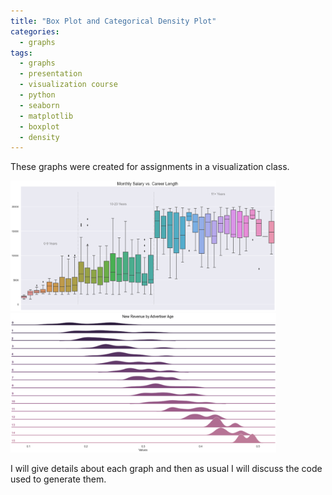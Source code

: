 ```yaml
---
title: "Box Plot and Categorical Density Plot"
categories:
  - graphs
tags:
  - graphs
  - presentation
  - visualization course
  - python
  - seaborn
  - matplotlib
  - boxplot
  - density
---
```


These graphs were created for assignments in a visualization class.

<img src="/assets/images/2-30-20-graphs/careersalary.png" width="425"/> <img src="/assets/images/2-30-20-graphs/densities.png" width="425"/>

I will give details about each graph and then as usual I will discuss the code used to generate them.

